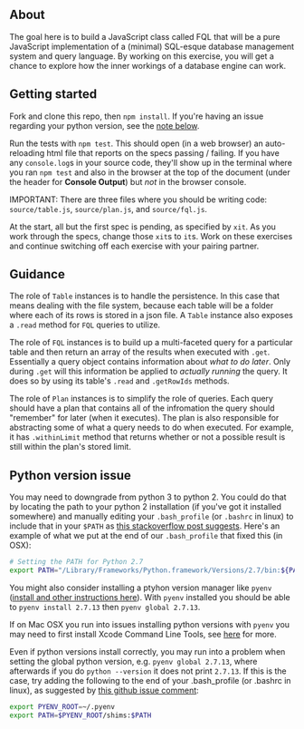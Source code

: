 ## About

The goal here is to build a JavaScript class called FQL that will be a pure JavaScript implementation of a (minimal) SQL-esque database management system and query language.  By working on this exercise, you will get a chance to explore how the inner workings of a database engine can work.

## Getting started

Fork and clone this repo, then `npm install`. If you're having an issue regarding your python version, see the [note below](#ptyhon-version-issue). 

Run the tests with `npm test`. This should open (in a web browser) an auto-reloading html file that reports on the specs passing / failing. If you have any `console.log`s in your source code, they'll show up in the terminal where you ran `npm test` and also in the browser at the top of the document (under the header for **Console Output**) but *not* in the browser console.

IMPORTANT: There are three files where you should be writing code: `source/table.js`, `source/plan.js`, and `source/fql.js`.

At the start, all but the first spec is pending, as specified by `xit`. As you work through the specs, change those `xit`s to `it`s. Work on these exercises and continue switching off each exercise with your pairing partner.

## Guidance

The role of `Table` instances is to handle the persistence. In this case that means dealing with the file system, because each table will be a folder where each of its rows is stored in a json file. A `Table` instance also exposes a `.read` method for `FQL` queries to utilize.

The role of `FQL` instances is to build up a multi-faceted query for a particular table and then return an array of the results when executed with `.get`. Essentially a query object contains information about *what to do later*. Only during `.get` will this information be applied to *actually running* the query. It does so by using its table's `.read` and `.getRowIds` methods.

The role of `Plan` instances is to simplify the role of queries. Each query should have a plan that contains all of the infromation the query should "remember" for later (when it executes). The plan is also responsible for abstracting some of what a query needs to do when executed. For example, it has `.withinLimit` method that returns whether or not a possible result is still within the plan's stored limit.

## Python version issue

You may need to downgrade from python 3 to python 2. You could do that by locating the path to your python 2 installation (if you've got it installed somewhere) and manually editing your `.bash_profile` (or `.bashrc` in linux) to include that in your `$PATH` as [this stackoverflow post suggests](https://stackoverflow.com/a/15285703/1470694). Here's an example of what we put at the end of our `.bash_profile` that fixed this (in OSX):

```sh
# Setting the PATH for Python 2.7
export PATH="/Library/Frameworks/Python.framework/Versions/2.7/bin:${PATH}"
```

You might also consider installing a ptyhon version manager like `pyenv` ([install and other instructions here](https://github.com/pyenv/pyenv#installation)). With `pyenv` installed you should be able to `pyenv install 2.7.13` then `pyenv global 2.7.13`.

If on Mac OSX you run into issues installing python versions with `pyenv` you may need to first install Xcode Command Line Tools, see [here](http://railsapps.github.io/xcode-command-line-tools.html) for more.

Even if python versions install correctly, you may run into a problem when setting the global python version, e.g. `pyenv global 2.7.13`, where afterwards if you do `python --version` it does not print `2.7.13`. If this is the case, try adding the following to the end of your .bash_profile (or .bashrc in linux), as suggested by [this github issue comment](https://github.com/pyenv/pyenv/issues/185#issuecomment-50762043):

```sh
export PYENV_ROOT=~/.pyenv
export PATH=$PYENV_ROOT/shims:$PATH
```
